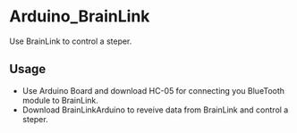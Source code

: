 # Arduino_BrainLink
Use BrainLink to control a steper.

## Usage
* Use Arduino Board and download HC-05 for connecting you BlueTooth module to BrainLink.<br>
* Download BrainLinkArduino to reveive data from BrainLink and control a steper.
